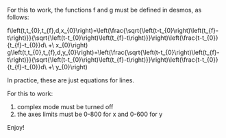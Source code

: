 For this to work, the functions f and g must be defined in desmos, as follows:

f\left(t,t_{0},t_{f},d,x_{0}\right)=\left(\frac{\sqrt{\left(t-t_{0}\right)\left(t_{f}-t\right)}}{\sqrt{\left(t-t_{0}\right)\left(t_{f}-t\right)}}\right)\left(\frac{t-t_{0}}{t_{f}-t_{0}}d\ +\ x_{0}\right)
g\left(t,t_{0},t_{f},d,y_{0}\right)=\left(\frac{\sqrt{\left(t-t_{0}\right)\left(t_{f}-t\right)}}{\sqrt{\left(t-t_{0}\right)\left(t_{f}-t\right)}}\right)\left(\frac{t-t_{0}}{t_{f}-t_{0}}d\ +\ y_{0}\right)

In practice, these are just equations for lines.

For this to work:
1. complex mode must be turned off
2. the axes limits must be 0-800 for x and 0-600 for y

Enjoy!
